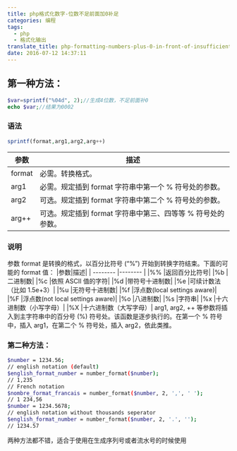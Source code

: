 ```yaml
---
title: php格式化数字-位数不足前面加0补足
categories: 编程
tags:
  - php
  - 格式化输出
translate_title: php-formatting-numbers-plus-0-in-front-of-insufficient-digits
date: 2016-07-12 14:37:11
---
```


## 第一种方法：
```php
$var=sprintf("%04d", 2);//生成4位数，不足前面补0
echo $var;//结果为0002
```
### 语法

```php
sprintf(format,arg1,arg2,arg++)
```
|参数	|描述|
| --------   |--------   |
|format|	必需。转换格式。|
|arg1	|必需。规定插到 format 字符串中第一个 % 符号处的参数。|
|arg2	|可选。规定插到 format 字符串中第二个 % 符号处的参数。|
|arg++	|可选。规定插到 format 字符串中第三、四等等 % 符号处的参数。|

### 说明

参数 format 是转换的格式，以百分比符号 (“%”) 开始到转换字符结束。下面的可能的 format 值：
|参数|描述|
| --------   |--------   |
|%%  |返回百分比符号|
|%b  |二进制数|
|%c  |依照 ASCII 值的字符|
|%d  |带符号十进制数|
|%e  |可续计数法（比如 1.5e+3）|
|%u  |无符号十进制数|
|%f  |浮点数(local settings aware)|
|%F  |浮点数(not local settings aware)|
|%o  |八进制数|
|%s  |字符串|
|%x  |十六进制数（小写字母）|
|%X  |十六进制数（大写字母）|
arg1, arg2, ++ 等参数将插入到主字符串中的百分号 (%) 符号处。该函数是逐步执行的。在第一个 % 符号中，插入 arg1，在第二个 % 符号处，插入 arg2，依此类推。

### 第二种方法：
```bash
$number = 1234.56;
// english notation (default)
$english_format_number = number_format($number);
// 1,235
// French notation
$nombre_format_francais = number_format($number, 2, ',', ' ');
// 1 234,56
$number = 1234.5678;
// english notation without thousands seperator
$english_format_number = number_format($number, 2, '.', '');
// 1234.57
```

两种方法都不错，适合于使用在生成序列号或者流水号的时候使用




